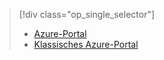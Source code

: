 > [!div class="op_single_selector"]
> * [Azure-Portal](../articles/storage/storage-monitoring-diagnosing-troubleshooting.md)
> * [Klassisches Azure-Portal](../articles/storage/storage-monitoring-diagnosing-troubleshooting-classic-portal.md)
> 
> 

